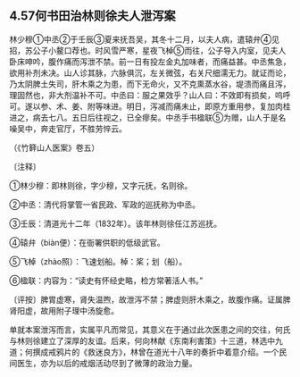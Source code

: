 ## 4.57何书田治林则徐夫人泄泻案

林少穆①中丞②于壬辰③夏来抚吾吴，其冬十二月，以夫人病，遣辕弁④见招，苏公子小鳌口荐也。时风雪严寒，星夜飞棹⑤而往，公子导入内室，见夫人卧床呻吟，腹作痛而泻泄不禁。前一日有投左金丸加味者，而痛益甚。中丞焦急，欲用补剂未决。山人诊其脉，六脉俱沉，左关微弦，右关尺细濡无力。就证而论，乃太阴脾土失司，肝木乘之为患，而下无命火，又不克熏蒸水谷，堤溃而痛且泻，理固然也，非大剂温补不可。中丞曰：服之果效乎？山人曰：不效即有损矣，呜呼可。遂以参、术、姜、附等味进。明日，泻减而痛未止，即原方重用参，复加肉桂进之，病去七八。五日后往视之，已全瘳矣。中丞手书楹联⑤为赠，山人于是名噪吴中，奔走官厅，不胜劳悴云。

（《竹簳山人医案》卷五）

〔注释〕

①林少穆：即林则徐，字少穆，又字元抚，名则徐。

②中丞：清代将掌管一省民政、军政的巡抚称为中丞。

③壬辰：清道光十二年（1832年）。该年林则徐任江苏巡抚。

④辕弁（biàn便）：在衙署供职的低级武官。

⑤飞棹（zhào照）：飞速划船。棹：桨；划（船）。

⑥楹联：内容为：“读史有怀经史略，检方常著活人书。”

〔评按〕脾胃虚寒，肾失温煦，故泄泻不禁；脾虚则肝木乘之，故腹作痛。证属脾肾阳虚，故用附子理中汤旋愈。

单就本案泄泻而言，实属平凡而常见，其意义在于通过此次医患之间的交往，何氏与林则徐建立了深厚的友谊。后来，何向林献《东南利害策》十三道，林选中九道；何撰成戒鸦片的《救迷良方》，林曾在道光十八年的奏折中着意介绍。一个民间医生，亦为以后的戒烟活动尽到了微薄的政治力量。
